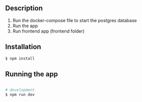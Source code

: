 ## Description

1. Run the docker-compose file to start the postgres database
2. Run the app
3. Run frontend app (frontend folder)

## Installation

```bash
$ npm install
```

## Running the app

```bash

# development
$ npm run dev

```
